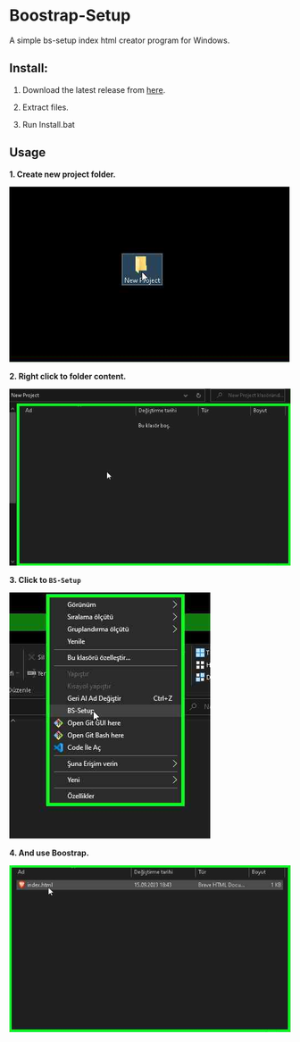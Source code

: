 # Boostrap-Setup
A simple bs-setup index html creator program for Windows.

## Install:
1) Download the latest release from [here](https://github.com/sanalzio/Bootstrap-Setup/releases).

2) Extract files.

3) Run Install.bat

## Usage
**1. Create new project folder.**

![Step1](./step1.png)

**2. Right click to folder content.**

![Step2](./step2.png)

**3. Click to `BS-Setup`**

![Step3](./step3.png)

**4. And use Boostrap.**

![Step4](./step4.png)